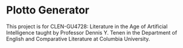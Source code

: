 # Plotto Generator

This project is for CLEN-GU4728: Literature in the Age of Artificial Intelligence taught by Professor Dennis Y. Tenen in the Department of English and Comparative Literature at Columbia University.
